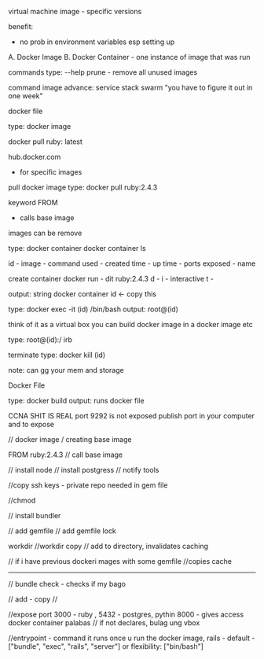 virtual machine
image - specific versions


benefit:
* no prob in environment variables esp setting up


A. Docker Image
B. Docker Container - one instance of image that was run


commands
type: --help
prune - remove all unused images


command
image
advance:
service
stack
swarm
"you have to figure it out in one week"




docker file


type:
docker image


docker pull ruby: latest


hub.docker.com
* for specific images


pull docker image
type:
docker pull ruby:2.4.3


keyword FROM
* calls base image


images can be remove


type:
docker container
docker container ls


id - image - command used - created time - up time - ports exposed - name


create container
docker run - dit ruby:2.4.3
d - 
i - interactive
t - 


output: string
docker container id <- copy this


type:
docker exec -it (id) /bin/bash
output:
root@(id)


think of it as a virtual box
you can build docker image in a docker image etc


type:
root@(id):/ irb


terminate
type:
docker kill (id)


note: can gg your mem and storage


Docker File


type:
docker build
output:
runs docker file




CCNA SHIT IS REAL
port 9292 is not exposed
publish port in your computer and to expose








// docker image
/ creating base image


FROM ruby:2.4.3  // call base image


// install node
// install postgress
// notify tools


//copy ssh keys - private repo needed in gem file


//chmod


// install bundler


// add gemfile
// add gemfile lock


workdir //workdir 
copy // add to directory, invalidates caching


// if i have previous dockeri mages with some gemfile
//copies cache




-----
// bundle check - checks if my bago


// add - copy
//


//expose port 3000 - ruby , 5432 - postgres, pythin 8000 - gives access docker container palabas
// if not declares, bulag ung vbox


//entrypoint - command it runs once u run the docker image, rails - default - ["bundle", "exec", "rails", "server"] or flexibility: ["bin/bash"]
